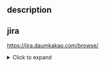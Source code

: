## description

## jira
https://jira.daumkakao.com/browse/

<details>
  <summary>Click to expand</summary>
```
// bad
if (ok) return true;

// good
if (ok) {
    return true;
}
```
</details>


